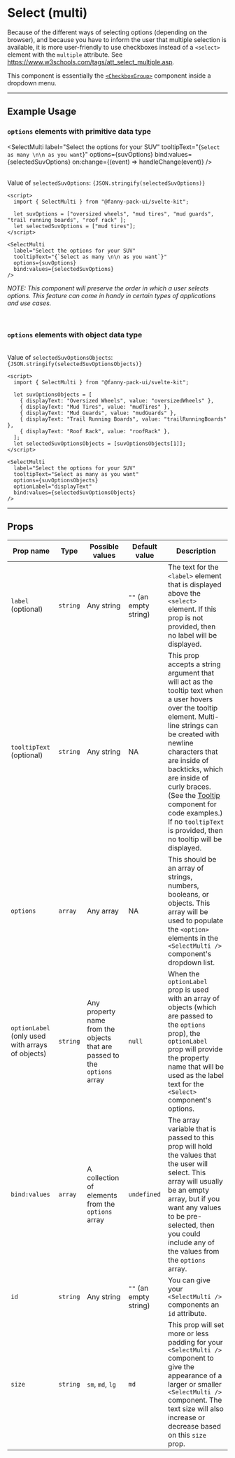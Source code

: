 <script lang="ts">
  import { SelectMulti } from "/src/lib";

  let suvOptions = ["oversized wheels", "mud tires", "mud guards", "trail running boards", "roof rack"];
  let selectedSuvOptions = ["mud tires"];

  let suvOptionsObjects = [
    { displayText: "Oversized Wheels", value: "oversizedWheels" },
    { displayText: "Mud Tires", value: "mudTires" },
    { displayText: "Mud Guards", value: "mudGuards" },
    { displayText: "Trail Running Boards", value: "trailRunningBoards" },
    { displayText: "Roof Rack", value: "roofRack" },
  ];
  let selectedSuvOptionsObjects = [suvOptionsObjects[1]];

  function handleChange(event) {
    console.log("handleChange");
  }
</script>


# Select (multi)

Because of the different ways of selecting options (depending on the browser), and because you have to inform the user that multiple selection is available, it is more user-friendly to use checkboxes instead of a `<select>` element with the `multiple` attribute. See https://www.w3schools.com/tags/att_select_multiple.asp.

This component is essentially the [`<CheckboxGroup>`](/components/checkbox-group) component inside a dropdown menu.

---

## Example Usage

### `options` elements with primitive data type

<SelectMulti
  label="Select the options for your SUV"
  tooltipText="{`Select as many \n\n as you want`}"
  options={suvOptions}
  bind:values={selectedSuvOptions}
  on:change={(event) => handleChange(event)}
/>

<br>

<div>Value of <code>selectedSuvOptions</code>: <code>{JSON.stringify(selectedSuvOptions)}</code></div>

```svelte
<script>
  import { SelectMulti } from "@fanny-pack-ui/svelte-kit";

  let suvOptions = ["oversized wheels", "mud tires", "mud guards", "trail running boards", "roof rack" ];
  let selectedSuvOptions = ["mud tires"];
</script>

<SelectMulti
  label="Select the options for your SUV"
  tooltipText="{`Select as many \n\n as you want`}"
  options={suvOptions}
  bind:values={selectedSuvOptions}
/>
```

*NOTE: This component will preserve the order in which a user selects options. This feature can come in handy in certain types of applications and use cases.*

<br>

### `options` elements with object data type

<SelectMulti
  label="Select the options for your SUV"
  tooltipText="Select as many as you want"
  options={suvOptionsObjects}
  optionLabel="displayText"
  bind:values={selectedSuvOptionsObjects}
/>

<br>

<div>Value of <code>selectedSuvOptionsObjects</code>: <code>{JSON.stringify(selectedSuvOptionsObjects)}</code></div>

```svelte
<script>
  import { SelectMulti } from "@fanny-pack-ui/svelte-kit";

  let suvOptionsObjects = [
    { displayText: "Oversized Wheels", value: "oversizedWheels" },
    { displayText: "Mud Tires", value: "mudTires" },
    { displayText: "Mud Guards", value: "mudGuards" },
    { displayText: "Trail Running Boards", value: "trailRunningBoards" },
    { displayText: "Roof Rack", value: "roofRack" },
  ];
  let selectedSuvOptionsObjects = [suvOptionsObjects[1]];
</script>

<SelectMulti
  label="Select the options for your SUV"
  tooltipText="Select as many as you want"
  options={suvOptionsObjects}
  optionLabel="displayText"
  bind:values={selectedSuvOptionsObjects}
/>
```

---

## Props
| Prop name | Type | Possible values | Default value | Description |
| --------- | ---- | --------------- | ------------- | ----------- |
| `label`<br>(optional) | `string` | Any string | `""` (an empty string) | The text for the `<label>` element that is displayed above the `<select>` element. If this prop is not provided, then no label will be displayed. |
| `tooltipText` (optional) | `string` | Any string | NA | This prop accepts a string argument that will act as the tooltip text when a user hovers over the tooltip element. Multi-line strings can be created with newline characters that are inside of backticks, which are inside of curly braces. (See the [Tooltip](/components/tooltip) component for code examples.) If no `tooltipText` is provided, then no tooltip will be displayed. |
| `options` | `array` | Any array | NA | This should be an array of strings, numbers, booleans, or objects. This array will be used to populate the `<option>` elements in the `<SelectMulti />` component's dropdown list. |
| `optionLabel` (only used with arrays of objects) | `string` | Any property name from the objects that are passed to the `options` array | `null` | When the `optionLabel` prop is used with an array of objects (which are passed to the `options` prop), the `optionLabel` prop will provide the property name that will be used as the label text for the `<Select>` component's options. |
| `bind:values` | `array` | A collection of elements from the `options` array | `undefined` | The array variable that is passed to this prop will hold the values that the user will select. This array will usually be an empty array, but if you want any values to be pre-selected, then you could include any of the values from the `options` array. |
| `id` | `string` | Any string | `""` (an empty string) | You can give your `<SelectMulti />` components an `id` attribute. |
| `size` | `string` | `sm`, `md`, `lg` | `md` | This prop will set more or less padding for your `<SelectMulti />` component to give the appearance of a larger or smaller `<SelectMulti />` component. The text size will also increase or decrease based on this `size` prop. |

<!-- ---

## Event Forwarding
| Event | Description |
| ----- | ----------- |
| `on:change` | This component forwards the `change` event, so you can call an event handler when a user selects a value in the `<Select />` component. | -->
